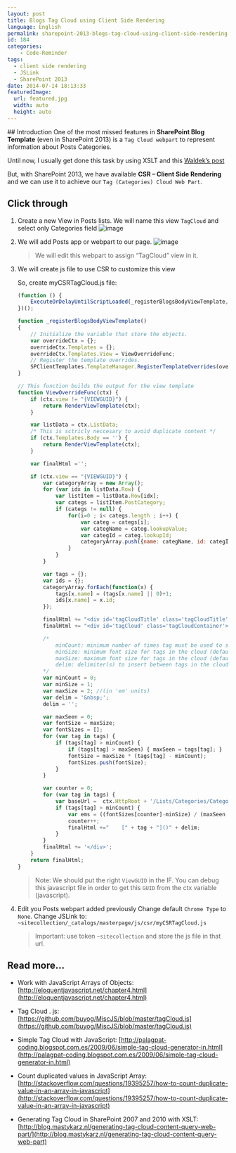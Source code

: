 ```yaml
---
layout: post
title: Blogs Tag Cloud using Client Side Rendering
language: English
permalink: sharepoint-2013-blogs-tag-cloud-using-client-side-rendering
id: 184
categories:
    - Code-Reminder
tags:
  - client side rendering
  - JSLink
  - SharePoint 2013
date: 2014-07-14 18:13:33
featuredImage: 
  url: featured.jpg
  width: auto
  height: auto
---
```


## Introduction
One of the most missed features in **SharePoint Blog Template** (even in SharePoint 2013) is a `Tag Cloud webpart` to represent information about Posts Categories. 

Until now, I usually get done this task by using XSLT and this [Waldek’s post](http://blog.mastykarz.nl/generating-tag-cloud-content-query-web-part)

But, with SharePoint 2013, we have available **CSR – Client Side Rendering** and we can use it to achieve our `Tag (Categories) Cloud Web Part`. 

## Click through

1. Create a new View in Posts lists. We will name this view `TagCloud` and select only Categories field
    ![image](./image4.png)

2. We will add Posts app or webpart to our page. 
    ![image](./image5.png)

    > We will edit this webpart to assign “TagCloud” view in it.

3. We will create js file to use CSR to customize this view

    So, create myCSRTagCloud.js file:

    ```js
    (function () {
        ExecuteOrDelayUntilScriptLoaded(_registerBlogsBodyViewTemplate, 'clienttemplates.js');
    })();

    function _registerBlogsBodyViewTemplate() 
    { 
        // Initialize the variable that store the objects. 
        var overrideCtx = {}; 
        overrideCtx.Templates = {}; 
        overrideCtx.Templates.View = ViewOverrideFunc; 
        // Register the template overrides. 
        SPClientTemplates.TemplateManager.RegisterTemplateOverrides(overrideCtx); 
    }

    // This function builds the output for the view template
    function ViewOverrideFunc(ctx) {
        if (ctx.view != "{VIEWGUID}") {
            return RenderViewTemplate(ctx);
        }

        var listData = ctx.ListData;
        /* This is sctricly neccesary to avoid duplicate content */
        if (ctx.Templates.Body == '') {
            return RenderViewTemplate(ctx);         
        }

        var finalHtml ='';

        if (ctx.view == "{VIEWGUID}") {
            var categoryArray = new Array();
            for (var idx in listData.Row) {
                var listItem = listData.Row[idx];
                var categs = listItem.PostCategory;
                if (categs != null) {
                    for(i=0 ; i< categs.length ; i++) {
                        var categ = categs[i];
                        var categName = categ.lookupValue;
                        var categId = categ.lookupId;
                        categoryArray.push({name: categName, id: categId});
                    }
                }
            }

            var tags = {};
            var ids = {};
            categoryArray.forEach(function(x) {
                tags[x.name] = (tags[x.name] || 0)+1;
                ids[x.name] = x.id;
            });

            finalHtml += "<div id='tagCloudTitle' class='tagCloudTitle'>Top Trending Tags</div>";
            finalHtml += "<div id='tagCloud' class='tagCloudContainer'>";

            /*
                minCount: minimum number of times tag must be used to show up in the cloud (defaults to 0)
                minSize: minimum font size for tags in the cloud (defaults to 1em)
                maxSize: maximum font size for tags in the cloud (defaults to 4.5em)
                delim: delimiter(s) to insert between tags in the cloud (defaults to 1 space)
            */
            var minCount = 0;
            var minSize = 1;
            var maxSize = 2; //(in 'em' units)
            var delim = '&nbsp;';
            delim = '';

            var maxSeen = 0; 
            var fontSize = maxSize;
            var fontSizes = [];
            for (var tag in tags) {
                if (tags[tag] > minCount) {
                    if (tags[tag] > maxSeen) { maxSeen = tags[tag]; }
                    fontSize = maxSize * (tags[tag] - minCount);
                    fontSizes.push(fontSize);
                }                        
            }

            var counter = 0;
            for (var tag in tags) {
                var baseUrl =  ctx.HttpRoot + '/Lists/Categories/Category.aspx?CategoryId=' + ids[tag];
                if (tags[tag] > minCount) {
                    var ems = ((fontSizes[counter]-minSize) / (maxSeen - minCount)) + minSize;
                    counter++;
                    finalHtml +="    [" + tag + "]()" + delim;
                }            
            }
            finalHtml += '</div>';
        }
        return finalHtml;
    }
    ```
    > Note: We should put the right `ViewGUID` in the IF. You can debug this javascript file in order to get this `GUID` from the ctx variable (javascript).

4. Edit you Posts webpart added previously
    Change default `Chrome Type` to `None`.
    Change JSLink to: `~sitecollection/_catalogs/masterpage/js/csr/myCSRTagCloud.js`
    > Important: use token `~sitecollection` and store the js file in that url.


## Read more...
- Work with JavaScript Arrays of Objects: [http://eloquentjavascript.net/chapter4.html](http://eloquentjavascript.net/chapter4.html)

- Tag Cloud . js: [https://github.com/buyog/MiscJS/blob/master/tagCloud.js](https://github.com/buyog/MiscJS/blob/master/tagCloud.js)

- Simple Tag Cloud with JavaScript: [http://palagpat-coding.blogspot.com.es/2009/06/simple-tag-cloud-generator-in.html](http://palagpat-coding.blogspot.com.es/2009/06/simple-tag-cloud-generator-in.html)

- Count duplicated values in JavaScript Array: [http://stackoverflow.com/questions/19395257/how-to-count-duplicate-value-in-an-array-in-javascript](http://stackoverflow.com/questions/19395257/how-to-count-duplicate-value-in-an-array-in-javascript)

- Generating Tag Cloud in SharePoint 2007 and 2010 with XSLT: [http://blog.mastykarz.nl/generating-tag-cloud-content-query-web-part/](http://blog.mastykarz.nl/generating-tag-cloud-content-query-web-part)
